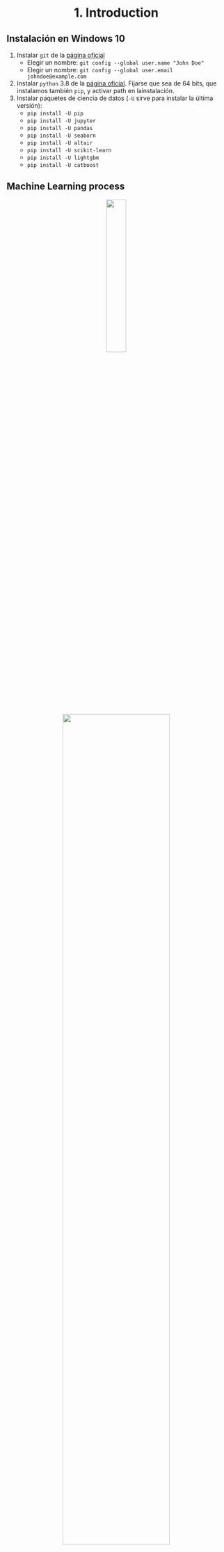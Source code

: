 <h1 align="center">1. Introduction</h1>

## Instalación en Windows 10

1. Instalar `git` de la [página oficial](https://git-scm.com/download)
   - Elegir un nombre: `git config --global user.name "John Doe"`
   - Elegir un nombre: `git config --global user.email johndoe@example.com`
2. Instalar `python` 3.8 de la [página oficial](https://www.python.org/downloads/windows/). Fijarse que sea de 64 bits, que instalamos también `pip`, y activar path en lainstalación.
3. Instalar paquetes de ciencia de datos (`-U` sirve para instalar la última versión):
   - `pip install -U pip`
   - `pip install -U jupyter`
   - `pip install -U pandas`
   - `pip install -U seaborn`
   - `pip install -U altair`
   - `pip install -U scikit-learn`
   - `pip install -U lightgbm`
   - `pip install -U catboost`

## Machine Learning process

<p align="center"><img width="30%" src="img/pipeline.png"/></p>

<p align="center"><img width="70%" src="img/models.png"/></p>

## Software for Artificial Intelligence


### 1. Interactive Eviroment

<table>
  <tr>
    <th width="200"><a href="https://www.python.org"><img src="img/Python.png"/></a></th>
    <td>Python es un lenguaje de programación interpretado cuya filosofía hace hincapié en la legibilidad de su código. Aprende más en <a href="https://www.kaggle.com/learn/python">Kaggle learn</a></td>
  </tr>
  <tr>
    <th><a href="https://jupyter.org"><img height="100" src="img/Jupyter.png"/></a></th>
    <td>Jupyter Notebook es un entorno interactivo de Python, que se ejecuta de forma local en el navegador. En los cuadernos de Jupyter se puede incluir (en forma de celdas) tanto código Python, como gráficas y documentación en formato markdown que te ayuden en el análisis e explicación de tus datos.</td>
  </tr>
  <tr>
    <th><a href="https://colab.research.google.com/notebooks/welcome.ipynb"><img src="img/Colab.png"/></a></th>
    <td>Google Colab es un entorno gratuito de Jupyter Notebook que no requiere configuración y que se ejecuta completamente en la nube. Colabo te permite escribir y ejecutar código, guardar y compartir tus análisis y tener acceso a recursos informáticos muy potentes (GPUs y TPUs por tiempo limitado), todo de forma gratuita desde el navegador.</td>
  </tr>
</table>

### 2. Data Manipulation Library

<table>
  <tr>
    <th width="200"><a href="https://pandas.pydata.org"><img src="img/Pandas.png"/></a></th>
    <td>Pandas es un paquete de Python que proporciona estructuras de datos para el manejo de datasets o dataframes. Pandas depende de Numpy, la librería que añade eficiencia numérica en Python. Los principales tipos de datos que pueden representarse con pandas son los datos tabulares con columnas (llamadas variables) y muchas filas. También se pueden representar series temporales.
<br><br>
Pandas permiten leer y escribir datos en diferentes formatos (CSV, Excel, SQL,...) y la  manipulacion de datos como seleccionar y filtrar datos en función de posición, valor o etiquetas, fusionar y unir datos, transformar datos aplicando funciones tanto en global como por ventanas, manipulación de series temporales, hacer gráficas y mucho más. Aprende más en <a href="https://www.kaggle.com/learn/pandas">Kaggle learn</a>
</td>
  </tr>
</table>


### 3. Visualization Libraries

<table>
  <tr>
    <th width="200"><a href="https://seaborn.pydata.org/examples"><img src="img/Seaborn.png"/></a></th>
    <td>Seaborn es un paquete para Python que permite generar fácilmente elegantes gráficos estadísticos. Seaborn está basada en Matplotlib y proporciona una interfaz de alto nivel que es realmente sencilla de aprender.</td>
  </tr>
  <tr>
    <th ><a href="https://altair-viz.github.io/gallery"><img height="100" src="img/Altair.png"/></a></th>
    <td>Altair es un paquete de Python para la visualización de datos basado en Vega y Vega-Lite, que a su vez están basados en D3. Altair utiliza lo que se conoce como “grammar of graphics”, donde se pone énfasis es en describir la apariencia visual y el comportamiento interactivo de la visualización.</td>
  </tr>
  <tr>
    <th><a href="https://matplotlib.org/gallery"><img src="img/Matplotlib.svg"/></a></th>
    <td>Matplotlib es un paquete para la generación de gráficos. Es la librería más usada, pero necesita muchas líneas de código para generar gráficos más complejos</td>
  </tr>
  <tr>
    <th><a href="https://plot.ly/python"><img src="img/Plotly.png"/></a></th>
    <td>Plotly es una librería para gráficos interactivos. Es particularmente útil para cuando queremos hacer gráficos en 3 dimensiones. Plotly está disponible como una biblioteca para Python, R, JavaScript, Julia y MATLAB.</td>
  </tr>
</table>

### 4. Machine Learning Libraries

<table>
  <tr>
    <th width="200"><a href="https://scikit-learn.org"><img src="img/Scikitlearn.png"/></a></th>
    <td>Scikit-learn es probablemente la librería más útil para Machine Learning en Python, es de código abierto y es reutilizable en con otras librerías. Proporciona una gran gama de algoritmos de aprendizaje supervisados y no supervisados en Python.</td>
  </tr>
  <tr>
    <th><a href="https://xgboost.readthedocs.io"><img src="img/XGBoost.png"/></a></th>
    <td>XGBoost significa eXtreme Gradient Boosting, y es una implementación de Gradient boosting diseñada para minimizar la velocidad de ejecución y maximizar el rendimiento. Es uno de los algoritmos que más domina recientemente en los problemas Machine Learning y las competiciones de Kaggle con datos estructurados o tabulares.</td>
  </tr>
  <tr>
    <th><a href="https://lightgbm.readthedocs.io"><img src="img/LightGBM.png"/></a></th>
    <td>LightGBM es otra implementación de Gradient boosting de Microsoft que deberíamos tener en cuenta ya que también ha obtenido muy buenos resultados en términos de precisión y rendimiento.</td>
  </tr>
  <tr>
    <th><a href="https://catboost.ai"><img src="img/CatBoost.png"/></a></th>
    <td>CatBoost es otra implementación de Gradient boosting especializada para trabajar con datasets mayormente de variables categóricas.</td>
  </tr>
  <tr>
    <th><a href="https://facebook.github.io/prophet"><img src="img/Prophet.png"/></a></th>
    <td>Facebook Prophet es una herramienta para predicción de series temporales. Esta hearramienta tiene en cuenta factores como la estacionlaidad, tendencias, etc.</td>
  </tr>
  <tr>
    <th><a href="http://docs.h2o.ai/h2o/latest-stable/h2o-docs/automl.html"><img src="img/H2O.png"/></a></th>
    <td>H2o.ai es un framework de Machine Learning que implementa una función muy interesante llamada AutoML. AutoML es una abstracción que nos permite olvidarnos de elegir nosotros el mejor modelo para nuestros datos, ya que lo hace automáticamente.</td>
  </tr>
  <tr>
    <th><a href="https://github.com/aksnzhy/xlearn"><img src="img/XLearn.png"/></a></th>
    <td>xLearn is a high performance, easy-to-use, and scalable machine learning package that contains linear model (LR), factorization machines (FM), and field-aware factorization machines (FFM), all of which can be used to solve large-scale machine learning problems.</td>
  </tr>
</table>


### 5. Deep Learning Libraries

<table>
  <tr>
    <th width="200"><a href="https://www.fast.ai"><img src="img/Fastai.png"/></a></th>
    <td>Fast.ai es una librería ¡y un curso! dirigido por Jeremy Howard donde se pretende hacer el Deep Learning accesible a todo el mundo. Su librería, basada en Pytorch, tiene como máxima la simplicidad y facilitar el uso de los modelos más avanzados de redes neuronales.</td>
  </tr>
  <tr>
    <th ><a href="https://keras.io"><img src="img/Keras.png"/></a></th>
    <td>Keras es una librería popular de redes neuronales basada en TensorFlow. Está especialmente diseñada para facilitar la creación de redes neuronales.</td>
  </tr>
  <tr>
    <th><a href="https://pytorch.org/"><img src="img/Pytorch.png"/></a></th>
    <td>Es una librería de Deep Learning diseñada por Facebook. Muchos la consideran superior a Tensorflow por su flexibilidad y facilidad. Además permite su ejecución en GPU (y varias GPUs) para acelerar los cálculos. Es la libreria más usada entre investigadores para probar sus experimentos.</td>
  </tr>
</table>

### Others

- Web scrapping: Beautiful Soup
- Process Mining: PM4Py
